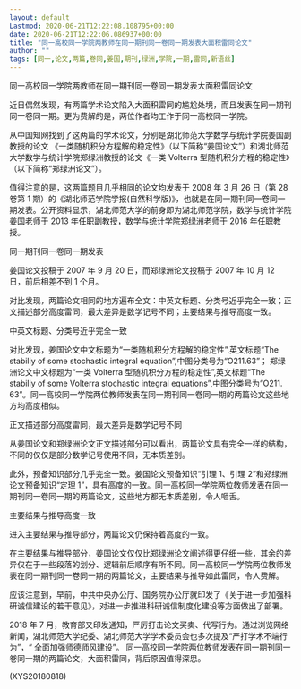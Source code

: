 ```yaml
---
layout: default
Lastmod: 2020-06-21T12:22:08.108795+00:00
date: 2020-06-21T12:22:06.086937+00:00
title: "同一高校同一学院两教师在同一期刊同一卷同一期发表大面积雷同论文"
author: ""
tags: [同一,论文,两篇,卷同,姜国,期刊,绿洲,学院,一期,雷同,新语丝]
---
```


同一高校同一学院两教师在同一期刊同一卷同一期发表大面积雷同论文

近日偶然发现，有两篇学术论文陷入大面积雷同的尴尬处境，而且发表在同一期刊同一卷同一期。更为费解的是，两位作者均工作于同一高校同一学院。

从中国知网找到了这两篇的学术论文，分别是湖北师范大学数学与统计学院姜国副教授的论文 《一类随机积分方程解的稳定性》（以下简称“姜国论文”）和湖北师范大学数学与统计学院郑绿洲教授的论文《一类 Volterra 型随机积分方程的稳定性》（以下简称“郑绿洲论文”）。

值得注意的是，这两篇题目几乎相同的论文均发表于 2008 年 3 月 26 日（第 28 卷第 1 期）的《湖北师范学院学报(自然科学版)》，也就是在同一期刊同一卷同一期发表。公开资料显示，湖北师范大学的前身即为湖北师范学院，数学与统计学院姜国老师于 2013 年任职副教授，数学与统计学院郑绿洲老师于 2016 年任职教授。

同一期刊同一卷同一期发表

姜国论文投稿于 2007 年 9 月 20 日，而郑绿洲论文投稿于 2007 年 10 月 12 日，前后相差不到 1 个月。

对比发现，两篇论文相同的地方遍布全文：中英文标题、分类号近乎完全一致；正文描述部分高度雷同，最大差异是数学记号不同；主要结果与推导高度一致。

中英文标题、分类号近乎完全一致

对比发现，姜国论文中文标题为“一类随机积分方程解的稳定性”,英文标题“The stabiliy of some stochastic integral equation”,中图分类号为“O211.63”； 郑绿洲论文中文标题为“一类 Volterra 型随机积分方程的稳定性”,英文标题“The stabiliy of some Volterra stochastic integral equations”,中图分类号为“O211. 63”。同一高校同一学院两位教师发表在同一期刊同一卷同一期的两篇论文这些地方均高度相似。

正文描述部分高度雷同，最大差异是数学记号不同

从姜国论文和郑绿洲论文正文描述部分可以看出，两篇论文具有完全一样的结构，不同的仅仅是部分数学记号使用不同，无本质差别。

此外，预备知识部分几乎完全一致。姜国论文预备知识“引理 1、引理 2”和郑绿洲论文预备知识“定理 1”，具有高度的一致。同一高校同一学院两位教师发表在同一期刊同一卷同一期的两篇论文，这些地方都无本质差别，令人咂舌。

主要结果与推导高度一致

进入主要结果与推导部分，两篇论文仍保持着高度的一致。

在主要结果与推导部分，姜国论文仅仅比郑绿洲论文阐述得更仔细一些，其余的差异仅在于一些段落的划分、逻辑前后顺序有所不同。同一高校同一学院两位教师发表在同一期刊同一卷同一期的两篇论文，主要结果与推导如此雷同，令人费解。

应该注意到，早前，中共中央办公厅、国务院办公厅就印发了《关于进一步加强科研诚信建设的若干意见》，对进一步推进科研诚信制度化建设等方面做出了部署。

2018 年 7 月，教育部又印发通知，严厉打击论文买卖、代写行为。通过浏览网络新闻，湖北师范大学纪委、湖北师范大学学术委员会也多次提及“严打学术不端行为”，“ 全面加强师德师风建设”。 同一高校同一学院两位教师发表在同一期刊同一卷同一期的两篇论文，大面积雷同，背后原因值得深思。

(XYS20180818)

